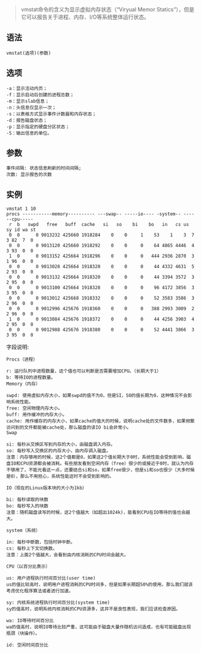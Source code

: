 > vmstat命令的含义为显示虚拟内存状态（“Viryual Memor Statics”），但是它可以报告关于进程、内存、I/O等系统整体运行状态。

语法
----

    vmstat(选项)(参数)

选项
----

    -a：显示活动内页；
    -f：显示启动后创建的进程总数；
    -m：显示slab信息；
    -n：头信息仅显示一次；
    -s：以表格方式显示事件计数器和内存状态；
    -d：报告磁盘状态；
    -p：显示指定的硬盘分区状态；
    -S：输出信息的单位。

参数
----

    事件间隔: 状态信息刷新的时间间隔;
    次数: 显示报告的次数


实例
----

    vmstat 1 10
    procs -----------memory---------- ---swap-- -----io---- -system-- ------cpu-----
     r  b   swpd   free   buff  cache   si   so    bi    bo   in   cs us sy id wa st
     0  0      0 9013232 425660 1918284    0    0     1    53    1    3  7  3 82  7  0
     0  0      0 9013120 425660 1918292    0    0     0    64 4865 4446  4  3 93  0  0
     1  0      0 9013152 425664 1918296    0    0     0   444 2936 2870  3  1 96  0  0
     0  0      0 9013028 425664 1918320    0    0     0    44 4332 4631  5  2 93  0  0
     0  0      0 9013132 425664 1918320    0    0     0    44 3394 3572  3  2 95  0  0
     0  0      0 9013100 425664 1918328    0    0     0    96 4172 3856  3  3 95  0  0
     0  0      0 9013012 425668 1918332    0    0     0    52 3583 3586  3  2 96  0  0
     0  0      0 9012996 425676 1918360    0    0     0   388 2993 3009  2  2 96  0  0
     1  0      0 9013084 425676 1918372    0    0     0    44 4256 3903  4  2 95  0  0
     0  0      0 9012988 425676 1918380    0    0     0    52 4441 3866  3  3 95  0  0


字段说明:

    Procs（进程）

    r: 运行队列中进程数量，这个值也可以判断是否需要增加CPU。（长期大于1）
    b: 等待IO的进程数量。
    Memory（内存）

    swpd: 使用虚拟内存大小，如果swpd的值不为0，但是SI，SO的值长期为0，这种情况不会影响系统性能。
    free: 空闲物理内存大小。
    buff: 用作缓冲的内存大小。
    cache: 用作缓存的内存大小，如果cache的值大的时候，说明cache处的文件数多，如果频繁访问到的文件都能被cache处，那么磁盘的读IO bi会非常小。
    Swap

    si: 每秒从交换区写到内存的大小，由磁盘调入内存。
    so: 每秒写入交换区的内存大小，由内存调入磁盘。
    注意：内存够用的时候，这2个值都是0，如果这2个值长期大于0时，系统性能会受到影响，磁盘IO和CPU资源都会被消耗。有些朋友看到空闲内存（free）很少的或接近于0时，就认为内存不够用了，不能光看这一点，还要结合si和so，如果free很少，但是si和so也很少（大多时候是0），那么不用担心，系统性能这时不会受到影响的。

    IO（现在的Linux版本块的大小为1kb）

    bi: 每秒读取的块数
    bo: 每秒写入的块数
    注意：随机磁盘读写的时候，这2个值越大（如超出1024k)，能看到CPU在IO等待的值也会越大。

    system（系统）

    in: 每秒中断数，包括时钟中断。
    cs: 每秒上下文切换数。
    注意：上面2个值越大，会看到由内核消耗的CPU时间会越大。

    CPU（以百分比表示）

    us: 用户进程执行时间百分比(user time)
    us的值比较高时，说明用户进程消耗的CPU时间多，但是如果长期超50%的使用，那么我们就该考虑优化程序算法或者进行加速。

    sy: 内核系统进程执行时间百分比(system time)
    sy的值高时，说明系统内核消耗的CPU资源多，这并不是良性表现，我们应该检查原因。

    wa: IO等待时间百分比
    wa的值高时，说明IO等待比较严重，这可能由于磁盘大量作随机访问造成，也有可能磁盘出现瓶颈（块操作）。

    id: 空闲时间百分比
